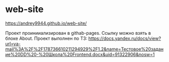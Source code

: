 # web-site
https://andrey9944.github.io/web-site/

Проект проинииализирован в githab-pages. Ссылку можно взять в блоке About. Проект выполнен по ТЗ:
https://docs.yandex.ru/docs/view?url=ya-mail%3A%2F%2F178736610211294929%2F1.2&name=Тестовое%20задание%20DD%20-%20Школа%20Frontend.docx&uid=91322906&nosw=1
